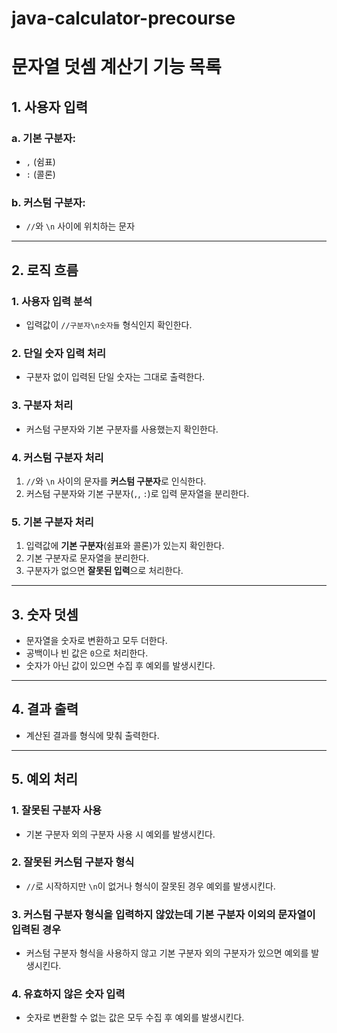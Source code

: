 # java-calculator-precourse

# 문자열 덧셈 계산기 기능 목록

## 1. 사용자 입력

### a. 기본 구분자:
- `,` (쉼표)
- `:` (콜론)

### b. 커스텀 구분자:
- `//`와 `\n` 사이에 위치하는 문자

---

## 2. 로직 흐름

### 1. 사용자 입력 분석
- 입력값이 `//구분자\n숫자들` 형식인지 확인한다.

### 2. 단일 숫자 입력 처리
- 구분자 없이 입력된 단일 숫자는 그대로 출력한다.

### 3. 구분자 처리
- 커스텀 구분자와 기본 구분자를 사용했는지 확인한다.

### 4. 커스텀 구분자 처리
1. `//`와 `\n` 사이의 문자를 **커스텀 구분자**로 인식한다.
2. 커스텀 구분자와 기본 구분자(`,`, `:`)로 입력 문자열을 분리한다.

### 5. 기본 구분자 처리
1. 입력값에 **기본 구분자**(쉼표와 콜론)가 있는지 확인한다.
2. 기본 구분자로 문자열을 분리한다.
3. 구분자가 없으면 **잘못된 입력**으로 처리한다.

---

## 3. 숫자 덧셈
- 문자열을 숫자로 변환하고 모두 더한다.
- 공백이나 빈 값은 `0`으로 처리한다.
- 숫자가 아닌 값이 있으면 수집 후 예외를 발생시킨다.

---

## 4. 결과 출력
- 계산된 결과를 형식에 맞춰 출력한다.

---

## 5. 예외 처리

### 1. 잘못된 구분자 사용
- 기본 구분자 외의 구분자 사용 시 예외를 발생시킨다.

### 2. 잘못된 커스텀 구분자 형식
- `//`로 시작하지만 `\n`이 없거나 형식이 잘못된 경우 예외를 발생시킨다.

### 3. 커스텀 구분자 형식을 입력하지 않았는데 기본 구분자 이외의 문자열이 입력된 경우
- 커스텀 구분자 형식을 사용하지 않고 기본 구분자 외의 구분자가 있으면 예외를 발생시킨다.

### 4. 유효하지 않은 숫자 입력
- 숫자로 변환할 수 없는 값은 모두 수집 후 예외를 발생시킨다.
